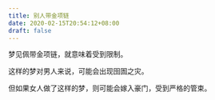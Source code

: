 ```yaml
---
title: 别人带金项链
date: 2020-02-15T20:54:12+08:00
draft: false
---
```


梦见佩带金项链，就意味着受到限制。

这样的梦对男人来说，可能会出现囹圄之灾。

但如果女人做了这样的梦，则可能会嫁入豪门，受到严格的管束。


